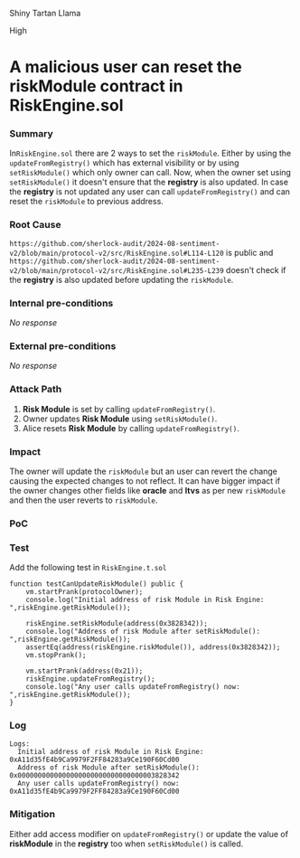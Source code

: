 Shiny Tartan Llama

High

# A malicious user can reset the riskModule contract in RiskEngine.sol

### Summary

In`RiskEngine.sol` there are 2 ways to set the `riskModule`. Either by using the `updateFromRegistry()` which has external  visibility or by using `setRiskModule()` which only owner can call. Now, when the owner set using `setRiskModule()` it doesn't ensure that the **registry** is also updated. In case the **registry** is not updated any user can call `updateFromRegistry()` and can reset the `riskModule` to previous address.

### Root Cause

`https://github.com/sherlock-audit/2024-08-sentiment-v2/blob/main/protocol-v2/src/RiskEngine.sol#L114-L120` is public and `https://github.com/sherlock-audit/2024-08-sentiment-v2/blob/main/protocol-v2/src/RiskEngine.sol#L235-L239` doesn't check if the **registry** is also updated before updating the `riskModule`.

### Internal pre-conditions

_No response_

### External pre-conditions

_No response_

### Attack Path

1. **Risk Module** is set by calling `updateFromRegistry()`.
2. Owner updates **Risk Module** using `setRiskModule()`.
3. Alice resets  **Risk Module** by calling `updateFromRegistry()`.

### Impact

The owner will update the `riskModule` but an user can revert the change causing the expected changes to not reflect. It can have bigger impact if the owner changes other fields like **oracle** and **ltvs** as per new `riskModule` and then the user reverts to `riskModule`. 

### PoC

### Test
Add the following test in `RiskEngine.t.sol`
```solidity
function testCanUpdateRiskModule() public {
    vm.startPrank(protocolOwner);
    console.log("Initial address of risk Module in Risk Engine: ",riskEngine.getRiskModule());
    
    riskEngine.setRiskModule(address(0x3828342));
    console.log("Address of risk Module after setRiskModule(): ",riskEngine.getRiskModule());
    assertEq(address(riskEngine.riskModule()), address(0x3828342));
    vm.stopPrank();

    vm.startPrank(address(0x21));
    riskEngine.updateFromRegistry();
    console.log("Any user calls updateFromRegistry() now: ",riskEngine.getRiskModule());
}   
```

### Log
```LOG
Logs:
  Initial address of risk Module in Risk Engine:  0xA11d35fE4b9Ca9979F2FF84283a9Ce190F60Cd00
  Address of risk Module after setRiskModule():  0x0000000000000000000000000000000003828342
  Any user calls updateFromRegistry() now:  0xA11d35fE4b9Ca9979F2FF84283a9Ce190F60Cd00
```

### Mitigation

Either add access modifier on `updateFromRegistry()` or update the value of **riskModule** in the **registry** too when `setRiskModule()` is called.